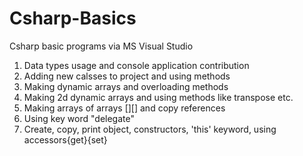 # Csharp-Basics
Csharp basic programs via MS Visual Studio
1. Data types usage and console application contribution
2. Adding new calsses to project and using methods
3. Making dynamic arrays and overloading methods
4. Making 2d dynamic arrays and using methods like transpose etc.
5. Making arrays of arrays [][] and copy references
6. Using key word "delegate"
7. Create, copy, print object, constructors, 'this' keyword, using accessors{get}{set} 
